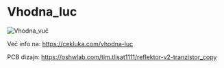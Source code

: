 # Vhodna_luc
![Vhodna_vuč](https://github.com/LukaCek/Vhodna_luc/assets/108662980/d69fa4d9-238d-48f2-9766-47c00b337c1e)

Več info na: https://cekluka.com/vhodna-luc

PCB dizajn: https://oshwlab.com/tim.tlisat1111/reflektor-v2-tranzistor_copy
